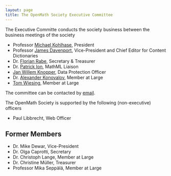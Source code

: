 ```yaml
---
layout: page
title: The OpenMath Society Executive Committee
---
```

The Executive Committe conducts the society business between the business meetings of the
society

* Professor [Michael Kohlhase](http://kwarc.info/kohlhase), President
* Professor [James Davenport](http://www.bath.ac.uk/~masjhd/), Vice-President and Chief Editor for Content Dictionaries
* Dr. [Florian Rabe](http://kwarc.info/frabe), Secretary & Treasurer
* Dr. [Patrick Ion](http://www-personal.umich.edu/~pion/), MathML Liaison
* [Jan Willem Knopper](https://www.tue.nl/universiteit/faculteiten/wiskunde-informatica/de-faculteit/medewerkers/detail/ep/e/d/ep-uid/19950962/),
  Data Protection Officer
* Dr. [Alexander Konovalov](http://blogs.cs.st-andrews.ac.uk/alexk/), Member at Large 
* [Tom Wiesing](https://kwarc.info/people/twiesing), Member at Large

The committee can be contacted by [email](mailto:om-sc@openmath.org).

The OpenMath Society is supported by the following (non-executive) officers
* Paul Libbrecht, Web Officer

## Former Members 

* Dr. Mike Dewar, Vice-President
* Dr. Olga Caprotti, Secretary
* Dr. Christoph Lange, Member at Large
* Dr. Christine Müller, Treasurer
* Professor Mika Seppälä, Member at Large


